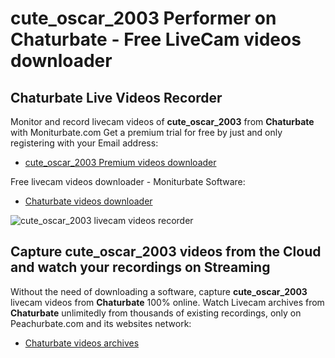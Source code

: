 # cute_oscar_2003 Performer on Chaturbate - Free LiveCam videos downloader

## Chaturbate Live Videos Recorder

Monitor and record livecam videos of **cute_oscar_2003** from **Chaturbate** with Moniturbate.com
Get a premium trial for free by just and only registering with your Email address:
* [cute_oscar_2003 Premium videos downloader](https://moniturbate.com/request-demo-licence-key.html)

Free livecam videos downloader - Moniturbate Software:
* [Chaturbate videos downloader](https://moniturbate.com/moniturbate-download-software.html)

![cute_oscar_2003 livecam videos recorder](https://peachurnet.com/templates/moniturbate-software.png)


## Capture cute_oscar_2003 videos from the Cloud and watch your recordings on Streaming

Without the need of downloading a software, capture **cute_oscar_2003** livecam videos from **Chaturbate** 100% online.
Watch Livecam archives from **Chaturbate** unlimitedly from thousands of existing recordings, only on Peachurbate.com and its websites network:
* [Chaturbate videos archives](https://peachurnet.com/)